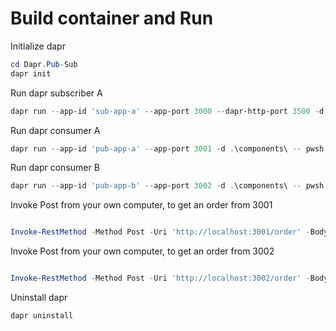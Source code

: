 # Build container and Run

Initialize dapr

```PowerShell
cd Dapr.Pub-Sub
dapr init
```

Run dapr subscriber A

```PowerShell
dapr run --app-id 'sub-app-a' --app-port 3000 --dapr-http-port 3500 -d .\components\ -- pwsh .\src\sub\sub-app-a.ps1
```

Run dapr consumer A

```PowerShell
dapr run --app-id 'pub-app-a' --app-port 3001 -d .\components\ -- pwsh .\src\pub\pub-app-a.ps1
```

Run dapr consumer B

```PowerShell
dapr run --app-id 'pub-app-b' --app-port 3002 -d .\components\ -- pwsh .\src\pub\pub-app-b.ps1
```

Invoke Post from your own computer, to get an order from 3001

```PowerShell

Invoke-RestMethod -Method Post -Uri 'http://localhost:3001/order' -Body $null
```
Invoke Post from your own computer, to get an order from 3002

```PowerShell

Invoke-RestMethod -Method Post -Uri 'http://localhost:3002/order' -Body $null
```

Uninstall dapr

```PowerShell
dapr uninstall
```